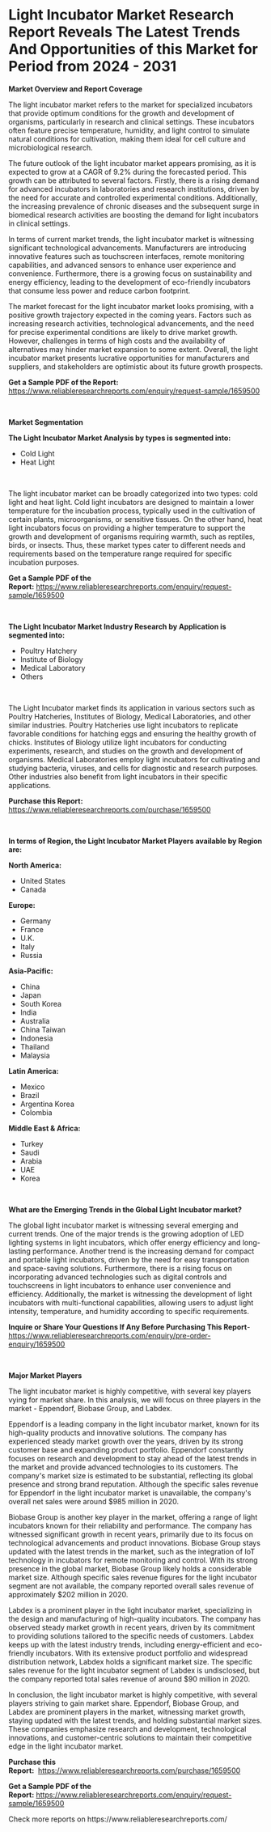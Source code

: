 <p><h1>Light Incubator Market Research Report Reveals The Latest Trends And Opportunities of this Market for Period from 2024 - 2031</h1></p><p><strong>Market Overview and Report Coverage</strong></p>
<p><p>The light incubator market refers to the market for specialized incubators that provide optimum conditions for the growth and development of organisms, particularly in research and clinical settings. These incubators often feature precise temperature, humidity, and light control to simulate natural conditions for cultivation, making them ideal for cell culture and microbiological research.</p><p>The future outlook of the light incubator market appears promising, as it is expected to grow at a CAGR of 9.2% during the forecasted period. This growth can be attributed to several factors. Firstly, there is a rising demand for advanced incubators in laboratories and research institutions, driven by the need for accurate and controlled experimental conditions. Additionally, the increasing prevalence of chronic diseases and the subsequent surge in biomedical research activities are boosting the demand for light incubators in clinical settings.</p><p>In terms of current market trends, the light incubator market is witnessing significant technological advancements. Manufacturers are introducing innovative features such as touchscreen interfaces, remote monitoring capabilities, and advanced sensors to enhance user experience and convenience. Furthermore, there is a growing focus on sustainability and energy efficiency, leading to the development of eco-friendly incubators that consume less power and reduce carbon footprint.</p><p>The market forecast for the light incubator market looks promising, with a positive growth trajectory expected in the coming years. Factors such as increasing research activities, technological advancements, and the need for precise experimental conditions are likely to drive market growth. However, challenges in terms of high costs and the availability of alternatives may hinder market expansion to some extent. Overall, the light incubator market presents lucrative opportunities for manufacturers and suppliers, and stakeholders are optimistic about its future growth prospects.</p></p>
<p><strong>Get a Sample PDF of the Report:</strong> <a href="https://www.reliableresearchreports.com/enquiry/request-sample/1659500">https://www.reliableresearchreports.com/enquiry/request-sample/1659500</a></p>
<p>&nbsp;</p>
<p><strong>Market Segmentation</strong></p>
<p><strong>The Light Incubator Market Analysis by types is segmented into:</strong></p>
<p><ul><li>Cold Light</li><li>Heat Light</li></ul></p>
<p>&nbsp;</p>
<p><p>The light incubator market can be broadly categorized into two types: cold light and heat light. Cold light incubators are designed to maintain a lower temperature for the incubation process, typically used in the cultivation of certain plants, microorganisms, or sensitive tissues. On the other hand, heat light incubators focus on providing a higher temperature to support the growth and development of organisms requiring warmth, such as reptiles, birds, or insects. Thus, these market types cater to different needs and requirements based on the temperature range required for specific incubation purposes.</p></p>
<p><strong>Get a Sample PDF of the Report:</strong>&nbsp;<a href="https://www.reliableresearchreports.com/enquiry/request-sample/1659500">https://www.reliableresearchreports.com/enquiry/request-sample/1659500</a></p>
<p>&nbsp;</p>
<p><strong>The Light Incubator Market Industry Research by Application is segmented into:</strong></p>
<p><ul><li>Poultry Hatchery</li><li>Institute of Biology</li><li>Medical Laboratory</li><li>Others</li></ul></p>
<p>&nbsp;</p>
<p><p>The Light Incubator market finds its application in various sectors such as Poultry Hatcheries, Institutes of Biology, Medical Laboratories, and other similar industries. Poultry Hatcheries use light incubators to replicate favorable conditions for hatching eggs and ensuring the healthy growth of chicks. Institutes of Biology utilize light incubators for conducting experiments, research, and studies on the growth and development of organisms. Medical Laboratories employ light incubators for cultivating and studying bacteria, viruses, and cells for diagnostic and research purposes. Other industries also benefit from light incubators in their specific applications.</p></p>
<p><strong>Purchase this Report:</strong>&nbsp; <a href="https://www.reliableresearchreports.com/purchase/1659500">https://www.reliableresearchreports.com/purchase/1659500</a></p>
<p>&nbsp;</p>
<p><strong>In terms of Region, the Light Incubator Market Players available by Region are:</strong></p>
<p>
    <p> <strong> North America: </strong>
        <ul>
            <li>United States</li>
            <li>Canada</li>
        </ul>
        </p> 
    <p> <strong> Europe: </strong>
        <ul>
            <li>Germany</li>
            <li>France</li>
            <li>U.K.</li>
            <li>Italy</li>
            <li>Russia</li>
        </ul>
        </p> 
    <p> <strong> Asia-Pacific: </strong>
        <ul>
            <li>China</li>
            <li>Japan</li>
            <li>South Korea</li>
            <li>India</li>
            <li>Australia</li>
            <li>China Taiwan</li>
            <li>Indonesia</li>
            <li>Thailand</li>
            <li>Malaysia</li>
        </ul>
        </p> 
    <p> <strong> Latin America: </strong>
        <ul>
            <li>Mexico</li>
            <li>Brazil</li>
            <li>Argentina Korea</li>
            <li>Colombia</li>
        </ul>
        </p> 
    <p> <strong> Middle East & Africa: </strong>
        <ul>
            <li>Turkey</li>
            <li>Saudi</li>
            <li>Arabia</li>
            <li>UAE</li>
            <li>Korea</li>
        </ul>
    </p>
    </p>
<p>&nbsp;</p>
<p><strong>What are the Emerging Trends in the Global Light Incubator market?</strong></p>
<p><p>The global light incubator market is witnessing several emerging and current trends. One of the major trends is the growing adoption of LED lighting systems in light incubators, which offer energy efficiency and long-lasting performance. Another trend is the increasing demand for compact and portable light incubators, driven by the need for easy transportation and space-saving solutions. Furthermore, there is a rising focus on incorporating advanced technologies such as digital controls and touchscreens in light incubators to enhance user convenience and efficiency. Additionally, the market is witnessing the development of light incubators with multi-functional capabilities, allowing users to adjust light intensity, temperature, and humidity according to specific requirements.</p></p>
<p><strong>Inquire or Share Your Questions If Any Before Purchasing This Report</strong>- <a href="https://www.reliableresearchreports.com/enquiry/pre-order-enquiry/1659500">https://www.reliableresearchreports.com/enquiry/pre-order-enquiry/1659500</a></p>
<p>&nbsp;</p>
<p><strong>Major Market Players</strong></p>
<p><p>The light incubator market is highly competitive, with several key players vying for market share. In this analysis, we will focus on three players in the market - Eppendorf, Biobase Group, and Labdex.</p><p>Eppendorf is a leading company in the light incubator market, known for its high-quality products and innovative solutions. The company has experienced steady market growth over the years, driven by its strong customer base and expanding product portfolio. Eppendorf constantly focuses on research and development to stay ahead of the latest trends in the market and provide advanced technologies to its customers. The company's market size is estimated to be substantial, reflecting its global presence and strong brand reputation. Although the specific sales revenue for Eppendorf in the light incubator market is unavailable, the company's overall net sales were around $985 million in 2020.</p><p>Biobase Group is another key player in the market, offering a range of light incubators known for their reliability and performance. The company has witnessed significant growth in recent years, primarily due to its focus on technological advancements and product innovations. Biobase Group stays updated with the latest trends in the market, such as the integration of IoT technology in incubators for remote monitoring and control. With its strong presence in the global market, Biobase Group likely holds a considerable market size. Although specific sales revenue figures for the light incubator segment are not available, the company reported overall sales revenue of approximately $202 million in 2020.</p><p>Labdex is a prominent player in the light incubator market, specializing in the design and manufacturing of high-quality incubators. The company has observed steady market growth in recent years, driven by its commitment to providing solutions tailored to the specific needs of customers. Labdex keeps up with the latest industry trends, including energy-efficient and eco-friendly incubators. With its extensive product portfolio and widespread distribution network, Labdex holds a significant market size. The specific sales revenue for the light incubator segment of Labdex is undisclosed, but the company reported total sales revenue of around $90 million in 2020.</p><p>In conclusion, the light incubator market is highly competitive, with several players striving to gain market share. Eppendorf, Biobase Group, and Labdex are prominent players in the market, witnessing market growth, staying updated with the latest trends, and holding substantial market sizes. These companies emphasize research and development, technological innovations, and customer-centric solutions to maintain their competitive edge in the light incubator market.</p></p>
<p><strong>Purchase this Report:</strong>&nbsp;&nbsp;<a href="https://www.reliableresearchreports.com/purchase/1659500">https://www.reliableresearchreports.com/purchase/1659500</a></p>
<p></p>
<p><strong>Get a Sample PDF of the Report:</strong>&nbsp;<a href="https://www.reliableresearchreports.com/enquiry/request-sample/1659500">https://www.reliableresearchreports.com/enquiry/request-sample/1659500</a></p>
<p>Check more reports on https://www.reliableresearchreports.com/</p>